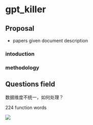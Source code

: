 # gpt_killer

## Proposal
- papers given document description

### intoduction

### methodology


## Questions field

数据维度不统一，如何处理？

224 function words



![](https://hackmd.io/_uploads/rJO9Cu-r3.png)





